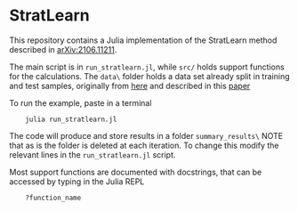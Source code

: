 # StratLearn

This repository contains a Julia implementation of the StratLearn method described in
[arXiv:2106.11211](https://ui.adsabs.harvard.edu/abs/2021arXiv210611211A/abstract).

The main script is in `run_stratlearn.jl`, while `src/` holds support functions for the calculations.
The `data\` folder holds a data set already split in training and test samples, originally from 
[here](https://github.com/nataliastylianou/Photo-z/tree/main) and described in this 
[paper](https://ui.adsabs.harvard.edu/abs/2022PASP..134d4501S/abstract)

To run the example, paste in a terminal
```
    julia run_stratlearn.jl
```

The code will produce and store results in a folder `summary_results\`
NOTE that as is the folder is deleted at each iteration. To change this modify the relevant lines in the `run_stratlearn.jl` script.

Most support functions are documented with docstrings, that can be accessed by typing in the Julia REPL
```
    ?function_name
```
